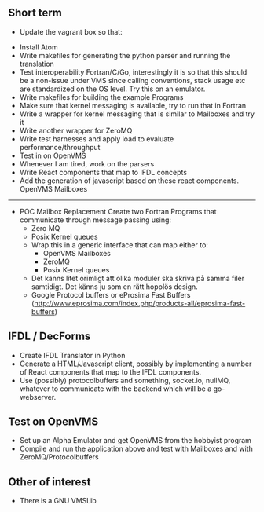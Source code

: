 Short term
----------
* Update the vagrant box so that:
 - Install Atom
 - Write makefiles for generating the python parser and running the translation
 - Test interoperability Fortran/C/Go, interestingly it is so that this should be a
   non-issue under VMS since calling conventions, stack usage etc are standardized on the OS
   level. Try this on an emulator.
 - Write makefiles for building the example Programs
 - Make sure that kernel messaging is available, try to run that in Fortran
 - Write a wrapper for kernel messaging  that is similar to Mailboxes and try it
 - Write another wrapper for ZeroMQ
 - Write test harnesses and apply load to evaluate performance/throughput
 - Test in on OpenVMS
 - Whenever I am tired, work on the parsers
 - Write React components that map to IFDL concepts
 - Add the generation of javascript based on these react components.
OpenVMS Mailboxes
-----------------
* POC Mailbox Replacement Create two Fortran Programs that communicate through message passing using:
  * Zero MQ
  * Posix Kernel queues
  * Wrap this in a generic interface that can map either to:
    - OpenVMS Mailboxes
    - ZeroMQ
    - Posix Kernel queues
  * Det känns litet orimligt att olika moduler ska skriva på samma filer samtidigt. Det känns ju som en rätt hopplös design.
  * Google Protocol buffers or eProsima Fast Buffers (http://www.eprosima.com/index.php/products-all/eprosima-fast-buffers)

IFDL / DecForms
---------------
  * Create IFDL Translator in Python
  * Generate a HTML/Javascript client, possibly by implementing a number of React components that map to the IFDL components.
  * Use (possibly) protocolbuffers and something, socket.io, nullMQ, whatever to communicate with the backend
  which will be a go-webserver.

Test on OpenVMS
---------------
* Set up an Alpha Emulator and get OpenVMS from the hobbyist program
* Compile and run the application above and test with Mailboxes and with ZeroMQ/Protocolbuffers

Other of interest
-----------------
* There is a GNU VMSLib
